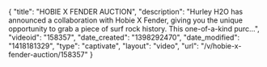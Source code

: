 {
    "title": "HOBIE X FENDER AUCTION",
    "description": "Hurley H2O has announced a collaboration with Hobie X Fender, giving you the unique opportunity to grab a piece of surf rock history. This one-of-a-kind purc...",
    "videoid": "158357",
    "date_created": "1398292470",
    "date_modified": "1418181329",
    "type": "captivate",
    "layout": "video",
    "url": "\/v\/hobie-x-fender-auction\/158357"
}